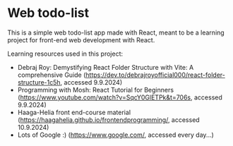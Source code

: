 # Web todo-list

This is a simple web todo-list app made with React, meant to be a learning project for front-end web development with React.

Learning resources used in this project:

- Debraj Roy: Demystifying React Folder Structure with Vite: A comprehensive Guide (https://dev.to/debrajroyofficial000/react-folder-structure-1c5h, accessed 9.9.2024)
- Programming with Mosh: React Tutorial for Beginners (https://www.youtube.com/watch?v=SqcY0GlETPk&t=706s, accessed 9.9.2024)
- Haaga-Helia front end-course material (https://haagahelia.github.io/frontendprogramming/, accessed 10.9.2024)
- Lots of Google :) (https://www.google.com/, accessed every day...)

